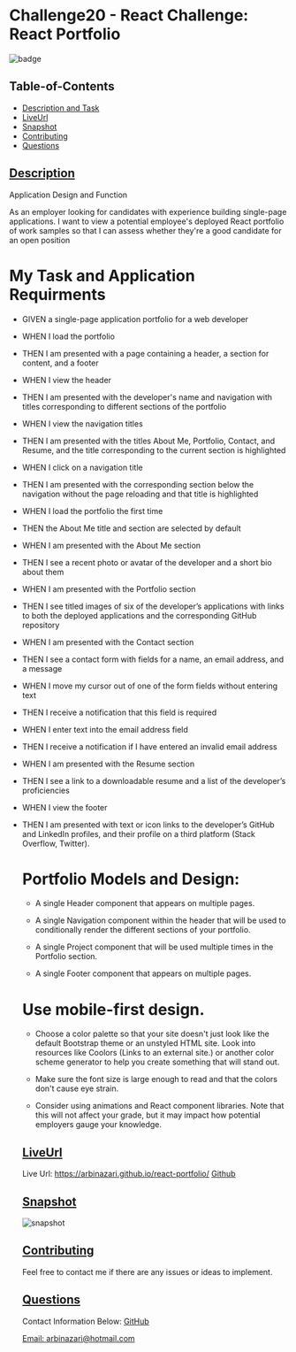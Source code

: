 

# Challenge20 - React Challenge: React Portfolio 
![badge](https://img.shields.io/badge/license-apache-blue)


  ## Table-of-Contents
  * [Description and Task](#description)
  * [LiveUrl](#liveUrl)   
  * [Snapshot](#snapshot)   
  * [Contributing](#contributing)
  * [Questions](#questions)


 ## [Description](#table-of-contents)
 
 Application Design and Function

 As an employer looking for candidates with experience building single-page applications.
 I want to view a potential employee's deployed React portfolio of work samples
 so that I can assess whether they're a good candidate for an open position


 # My Task and Application Requirments

- GIVEN a single-page application portfolio for a web developer
- WHEN I load the portfolio
- THEN I am presented with a page containing a header, a section for content, and a footer
- WHEN I view the header
- THEN I am presented with the developer's name and navigation with titles corresponding to different 
  sections of the portfolio
- WHEN I view the navigation titles
- THEN I am presented with the titles About Me, Portfolio, Contact, and Resume, and the 
  title corresponding to the current section is highlighted
- WHEN I click on a navigation title
- THEN I am presented with the corresponding section below the navigation without the page 
  reloading and that title is highlighted
- WHEN I load the portfolio the first time
- THEN the About Me title and section are selected by default
- WHEN I am presented with the About Me section
- THEN I see a recent photo or avatar of the developer and a short bio about them
- WHEN I am presented with the Portfolio section
- THEN I see titled images of six of the developer’s applications with links to both the deployed 
  applications and the corresponding GitHub repository
- WHEN I am presented with the Contact section
- THEN I see a contact form with fields for a name, an email address, and a message
- WHEN I move my cursor out of one of the form fields without entering text
- THEN I receive a notification that this field is required
- WHEN I enter text into the email address field
- THEN I receive a notification if I have entered an invalid email address
- WHEN I am presented with the Resume section
- THEN I see a link to a downloadable resume and a list of the developer’s proficiencies
- WHEN I view the footer
- THEN I am presented with text or icon links to the developer’s GitHub and LinkedIn profiles, 
  and their profile on a third platform (Stack Overflow, Twitter).


   # Portfolio Models and Design: 

    - A single Header component that appears on multiple pages.

    - A single Navigation component within the header that will be used to conditionally render 
      the different sections of your portfolio.

    - A single Project component that will be used multiple times in the Portfolio section.
 
    - A single Footer component that appears on multiple pages.

    # Use mobile-first design.

    - Choose a color palette so that your site doesn't just look like the default Bootstrap theme 
      or an unstyled HTML site. Look into resources like Coolors (Links to an external site.) or 
      another color scheme generator to help you create something that will stand out.

    - Make sure the font size is large enough to read and that the colors don't cause eye strain.

    - Consider using animations and React component libraries. Note that this will not affect 
      your grade, but it may impact how potential employers gauge your knowledge.

  
  ## [LiveUrl](#table-of-contents)

  Live Url: https://arbinazari.github.io/react-portfolio/
  [Github](https://github.com/ArbiNazari/React)


  ## [Snapshot](#table-of-contents)
  
  ![snapshot](https://user-images.githubusercontent.com/95839411/171316212-0c4f461e-02a7-485f-9d94-e59ae0de1e3e.jpg)

  

    
    
  ## [Contributing](#table-of-contents)
  
    Feel free to contact me if there are any issues or ideas to implement.
    
  ## [Questions](#table-of-contents)
  Contact Information Below:
  [GitHub](https://github.com/arbinazari)

  [Email: arbinazari@hotmail.com](mailto:arbinazari@hotmail.com)
